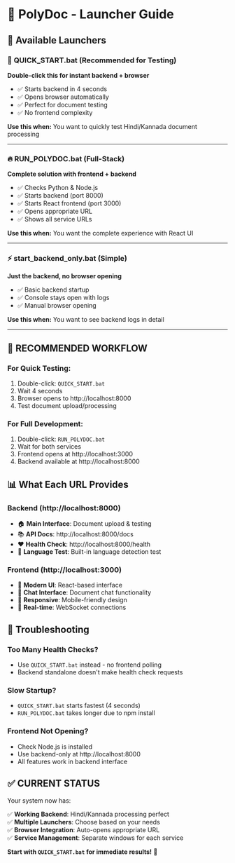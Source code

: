 # 🚀 PolyDoc - Launcher Guide

## 📁 Available Launchers

### 🎯 **QUICK_START.bat** (Recommended for Testing)
**Double-click this for instant backend + browser**

- ✅ Starts backend in 4 seconds
- ✅ Opens browser automatically  
- ✅ Perfect for document testing
- ✅ No frontend complexity

**Use this when:** You want to quickly test Hindi/Kannada document processing

---

### 🔥 **RUN_POLYDOC.bat** (Full-Stack)
**Complete solution with frontend + backend**

- ✅ Checks Python & Node.js
- ✅ Starts backend (port 8000)
- ✅ Starts React frontend (port 3000)
- ✅ Opens appropriate URL
- ✅ Shows all service URLs

**Use this when:** You want the complete experience with React UI

---

### ⚡ **start_backend_only.bat** (Simple)
**Just the backend, no browser opening**

- ✅ Basic backend startup
- ✅ Console stays open with logs
- ✅ Manual browser opening

**Use this when:** You want to see backend logs in detail

---

## 🎯 **RECOMMENDED WORKFLOW**

### **For Quick Testing:**
1. Double-click: `QUICK_START.bat`
2. Wait 4 seconds
3. Browser opens to http://localhost:8000
4. Test document upload/processing

### **For Full Development:**
1. Double-click: `RUN_POLYDOC.bat`
2. Wait for both services
3. Frontend opens at http://localhost:3000
4. Backend available at http://localhost:8000

## 📊 **What Each URL Provides**

### **Backend (http://localhost:8000)**
- 🏠 **Main Interface**: Document upload & testing
- 📚 **API Docs**: http://localhost:8000/docs
- ❤️ **Health Check**: http://localhost:8000/health
- 🧪 **Language Test**: Built-in language detection test

### **Frontend (http://localhost:3000)** 
- 🎨 **Modern UI**: React-based interface
- 💬 **Chat Interface**: Document chat functionality
- 📱 **Responsive**: Mobile-friendly design
- 🔄 **Real-time**: WebSocket connections

## 🔧 **Troubleshooting**

### **Too Many Health Checks?**
- Use `QUICK_START.bat` instead - no frontend polling
- Backend standalone doesn't make health check requests

### **Slow Startup?**
- `QUICK_START.bat` starts fastest (4 seconds)
- `RUN_POLYDOC.bat` takes longer due to npm install

### **Frontend Not Opening?**
- Check Node.js is installed
- Use backend-only at http://localhost:8000
- All features work in backend interface

## ✅ **CURRENT STATUS**

Your system now has:

✅ **Working Backend**: Hindi/Kannada processing perfect  
✅ **Multiple Launchers**: Choose based on your needs  
✅ **Browser Integration**: Auto-opens appropriate URL  
✅ **Service Management**: Separate windows for each service  

**Start with `QUICK_START.bat` for immediate results!** 🎉
